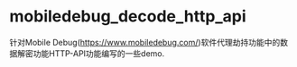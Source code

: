 # mobiledebug_decode_http_api
针对Mobile Debug(https://www.mobiledebug.com/)软件代理劫持功能中的数据解密功能HTTP-API功能编写的一些demo.
